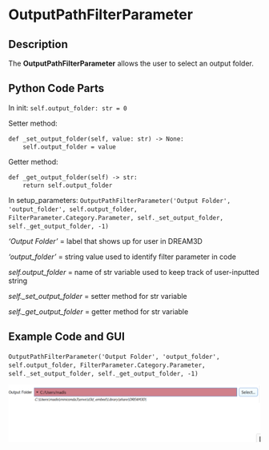# OutputPathFilterParameter

## Description

The **OutputPathFilterParameter** allows the user to select an output folder.

## Python Code Parts

In init: `self.output_folder: str = 0`

Setter method:
```
def _set_output_folder(self, value: str) -> None:
	self.output_folder = value
```
Getter method:
```
def _get_output_folder(self) -> str:
	return self.output_folder
```

In setup_parameters: `OutputPathFilterParameter('Output Folder', 'output_folder', self.output_folder, FilterParameter.Category.Parameter, self._set_output_folder, self._get_output_folder, -1)`

*‘Output Folder’* = label that shows up for user in DREAM3D

*‘output_folder’* = string value used to identify filter parameter in code

*self.output_folder* = name of str variable used to keep track of user-inputted string

*self._set_output_folder* = setter method for str variable

*self._get_output_folder* = getter method for str variable

## Example Code and GUI


`OutputPathFilterParameter('Output Folder', 'output_folder', self.output_folder, FilterParameter.Category.Parameter, self._set_output_folder, self._get_output_folder, -1)`


![output_folder_gui](Images/output_folder_gui.png)
